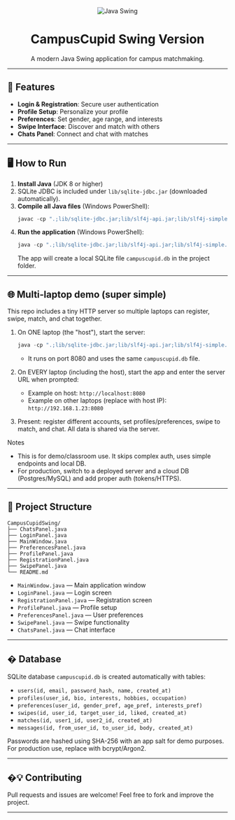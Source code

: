 <div align="center">
  <img src="https://img.shields.io/badge/Java-Swing-blue" alt="Java Swing" />
  <h1>CampusCupid Swing Version</h1>
  <p>A modern Java Swing application for campus matchmaking.</p>
</div>

---

## 🚀 Features

- **Login & Registration**: Secure user authentication
- **Profile Setup**: Personalize your profile
- **Preferences**: Set gender, age range, and interests
- **Swipe Interface**: Discover and match with others
- **Chats Panel**: Connect and chat with matches

---

## 🖥️ How to Run

1. **Install Java** (JDK 8 or higher)
2. SQLite JDBC is included under `lib/sqlite-jdbc.jar` (downloaded automatically).
3. **Compile all Java files** (Windows PowerShell):
   ```powershell
   javac -cp ".;lib/sqlite-jdbc.jar;lib/slf4j-api.jar;lib/slf4j-simple.jar" *.java
   ```
4. **Run the application** (Windows PowerShell):
   ```powershell
   java -cp ".;lib/sqlite-jdbc.jar;lib/slf4j-api.jar;lib/slf4j-simple.jar" MainWindow
   ```
   The app will create a local SQLite file `campuscupid.db` in the project folder.

---

## 🌐 Multi‑laptop demo (super simple)

This repo includes a tiny HTTP server so multiple laptops can register, swipe, match, and chat together.

1) On ONE laptop (the "host"), start the server:
   ```powershell
   java -cp ".;lib/sqlite-jdbc.jar;lib/slf4j-api.jar;lib/slf4j-simple.jar" ServerMain
   ```
   - It runs on port 8080 and uses the same `campuscupid.db` file.

2) On EVERY laptop (including the host), start the app and enter the server URL when prompted:
   - Example on host: `http://localhost:8080`
   - Example on other laptops (replace with host IP): `http://192.168.1.23:8080`

3) Present: register different accounts, set profiles/preferences, swipe to match, and chat. All data is shared via the server.

Notes
- This is for demo/classroom use. It skips complex auth, uses simple endpoints and local DB.
- For production, switch to a deployed server and a cloud DB (Postgres/MySQL) and add proper auth (tokens/HTTPS).

---

## 📁 Project Structure

```
CampusCupidSwing/
├── ChatsPanel.java
├── LoginPanel.java
├── MainWindow.java
├── PreferencesPanel.java
├── ProfilePanel.java
├── RegistrationPanel.java
├── SwipePanel.java
└── README.md
```

- `MainWindow.java` — Main application window
- `LoginPanel.java` — Login screen
- `RegistrationPanel.java` — Registration screen
- `ProfilePanel.java` — Profile setup
- `PreferencesPanel.java` — User preferences
- `SwipePanel.java` — Swipe functionality
- `ChatsPanel.java` — Chat interface

---

## �️ Database

SQLite database `campuscupid.db` is created automatically with tables:

- `users(id, email, password_hash, name, created_at)`
- `profiles(user_id, bio, interests, hobbies, occupation)`
- `preferences(user_id, gender_pref, age_pref, interests_pref)`
- `swipes(id, user_id, target_user_id, liked, created_at)`
- `matches(id, user1_id, user2_id, created_at)`
- `messages(id, from_user_id, to_user_id, body, created_at)`

Passwords are hashed using SHA-256 with an app salt for demo purposes. For production use, replace with bcrypt/Argon2.

---

## �💡 Contributing

Pull requests and issues are welcome! Feel free to fork and improve the project.

---

